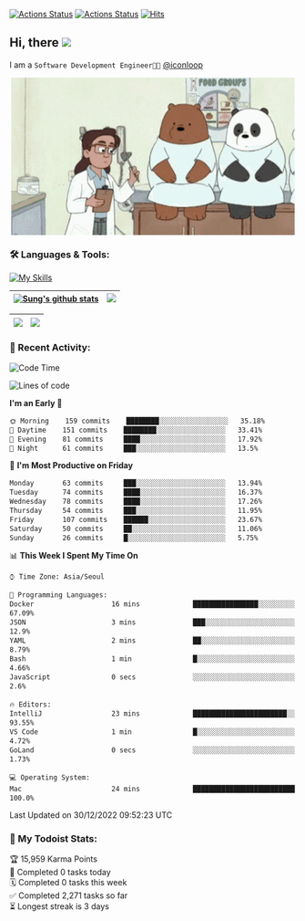 
[![Actions Status](https://github.com/ddok2/ddok2/workflows/Todoist%20Readme/badge.svg)](https://github.com/ddok2/ddok2/actions)
[![Actions Status](https://github.com/ddok2/ddok2/workflows/wakatime-stats/badge.svg)](https://github.com/ddok2/ddok2/actions)
[![Hits](https://hits.seeyoufarm.com/api/count/incr/badge.svg?url=https%3A%2F%2Fgithub.com%2Fddok2&count_bg=%23FF9595&title_bg=%23555555&icon=github.svg&icon_color=%23FFFFFF&title=hits&edge_flat=false)](https://hits.seeyoufarm.com)

<!-- ![visitors](https://visitor-badge.laobi.icu/badge?page_id=ddok2.ddok2) -->
## Hi, there <img src="https://raw.githubusercontent.com/MartinHeinz/MartinHeinz/master/wave.gif" width="3%">

I am a `Software Development Engineer🧑‍💻` [@iconloop](https://github.com/iconloop)


<p align="center">
    <img align="center" alt="GIF" src="img/debugging.gif" />
</p>


### 🛠 Languages & Tools:

[![My Skills](https://skillicons.dev/icons?i=go,js,ts,py,express,react,svelte,jquery,pug,mongodb,mysql,redis,aws,docker,kubernetes)](https://skillicons.dev)


| <a href="https://github-readme-stats.vercel.app/api?username=ddok2&show_icons=true&include_all_commits=true&count_private=true&theme=buefy&hide_border=true"><img align="center" src="https://github-readme-stats.vercel.app/api?username=ddok2&show_icons=true&include_all_commits=true&count_private=true&theme=buefy&hide_border=true" alt="Sung's github stats" /></a> | <a href="https://github.com/ddok2"><img src="http://github-readme-streak-stats.herokuapp.com?user=ddok2&hide_border=true" /></a> |
| ------------- |------------- |


| <a href="https://github.com/ddok2"><img align="center" src="https://github-readme-stats.vercel.app/api/top-langs/?username=ddok2&theme=buefy&hide=html,css&hide_border=true" /></a> | <a href="https://github.com/ddok2"><img align="center" src="https://activity-graph.herokuapp.com/graph?username=ddok2&theme=github&hide_border=true" height="250" /></a> |
| ------------- |--------------------------------------------------------------------------------------------------------------------------------------------------------------------------|


<!-- <details open>
    <summary>📈 My GitHub Stats</summary>
    <p align="center">
        <a href="https://github.com/ddok2">
            <img align="center" src="https://github-readme-stats.vercel.app/api?username=ddok2&show_icons=true&include_all_commits=true&count_private=true&theme=buefy&hide_border=true" alt="Sung's github stats" />
        </a>
    </p>
</details>
<details>
    <summary>💬 Top Languages</summary>
    <p align="center"> 
        <a href="https://github.com/ddok2">
            <img align="center" src="https://github-readme-stats.vercel.app/api/top-langs/?username=ddok2&layout=compact&theme=buefy&hide=html,css&hide_border=true" />
        </a>
    </p>
</details> -->


### 🌈 Recent Activity:
<!--START_SECTION:waka-->
![Code Time](http://img.shields.io/badge/Code%20Time-1%2C897%20hrs%2015%20mins-blue)

![Lines of code](https://img.shields.io/badge/From%20Hello%20World%20I%27ve%20Written-1%20Million%20lines%20of%20code-blue)

**I'm an Early 🐤** 

```text
🌞 Morning    159 commits    ████████░░░░░░░░░░░░░░░░░   35.18% 
🌆 Daytime    151 commits    ████████░░░░░░░░░░░░░░░░░   33.41% 
🌃 Evening    81 commits     ████░░░░░░░░░░░░░░░░░░░░░   17.92% 
🌙 Night      61 commits     ███░░░░░░░░░░░░░░░░░░░░░░   13.5%

```
📅 **I'm Most Productive on Friday** 

```text
Monday       63 commits     ███░░░░░░░░░░░░░░░░░░░░░░   13.94% 
Tuesday      74 commits     ████░░░░░░░░░░░░░░░░░░░░░   16.37% 
Wednesday    78 commits     ████░░░░░░░░░░░░░░░░░░░░░   17.26% 
Thursday     54 commits     ███░░░░░░░░░░░░░░░░░░░░░░   11.95% 
Friday       107 commits    ██████░░░░░░░░░░░░░░░░░░░   23.67% 
Saturday     50 commits     ██░░░░░░░░░░░░░░░░░░░░░░░   11.06% 
Sunday       26 commits     █░░░░░░░░░░░░░░░░░░░░░░░░   5.75%

```


📊 **This Week I Spent My Time On** 

```text
⌚︎ Time Zone: Asia/Seoul

💬 Programming Languages: 
Docker                   16 mins             ████████████████░░░░░░░░░   67.09% 
JSON                     3 mins              ███░░░░░░░░░░░░░░░░░░░░░░   12.9% 
YAML                     2 mins              ██░░░░░░░░░░░░░░░░░░░░░░░   8.79% 
Bash                     1 min               █░░░░░░░░░░░░░░░░░░░░░░░░   4.66% 
JavaScript               0 secs              ░░░░░░░░░░░░░░░░░░░░░░░░░   2.6%

🔥 Editors: 
IntelliJ                 23 mins             ███████████████████████░░   93.55% 
VS Code                  1 min               █░░░░░░░░░░░░░░░░░░░░░░░░   4.72% 
GoLand                   0 secs              ░░░░░░░░░░░░░░░░░░░░░░░░░   1.73%

💻 Operating System: 
Mac                      24 mins             █████████████████████████   100.0%

```


 Last Updated on 30/12/2022 09:52:23 UTC
<!--END_SECTION:waka-->

### 🚧 My Todoist Stats:
<!-- TODO-IST:START -->
🏆  15,959 Karma Points           
🌸  Completed 0 tasks today           
🗓  Completed 0 tasks this week           
✅  Completed 2,271 tasks so far           
⏳  Longest streak is 3 days
<!-- TODO-IST:END -->

